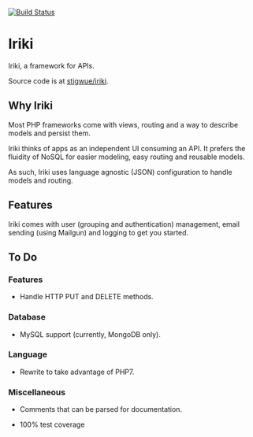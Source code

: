 [![Build Status](https://img.shields.io/travis/stigwue/iriki/master.svg)](https://travis-ci.org/stigwue/iriki)

# Iriki

Iriki, a framework for APIs.

Source code is at [stigwue/iriki](https://github.com/stigwue/iriki).

## Why Iriki

Most PHP frameworks come with views, routing and a way to describe models and persist them.

Iriki thinks of apps as an independent UI consuming an API. It prefers the fluidity of NoSQL for easier modeling, easy routing and reusable models.

As such, Iriki uses language agnostic (JSON) configuration to handle models and routing.

## Features

Iriki comes with user (grouping and authentication) management, email sending (using Mailgun) and logging to get you started.

## To Do

### Features

* Handle HTTP PUT and DELETE methods.

### Database

* MySQL support (currently, MongoDB only). 

### Language

* Rewrite to take advantage of PHP7.

### Miscellaneous

* Comments that can be parsed for documentation.

* 100% test coverage
